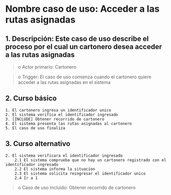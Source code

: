# Nombre caso de uso: Acceder a las rutas asignadas

## 1. Descripción: Este caso de uso describe el proceso por el cual un cartonero desea acceder a las rutas asignadas

>o Actor primario: Cartonero

>o Trigger: El caso de uso comienza cuando el cartonero quiere acceder a las rutas asignadas en el sistema

## 2. Curso básico
	1. El cartonero ingresa un identificador unico
	2. El sistema verifica el identificador ingresado
	3. [INCLUDE] Obtener recorrido de cartonero
	4. El sistema presenta las rutas asignadas al cartonero
	5. El caso de uso finaliza

## 3. Curso alternativo
	2. El sistema verificara el identificador ingresado
		2.1 El sistema comprueba que no hay un cartonero registrado con el identificador ingresado
		2.2 El sistema informa la situacion
		2.3 El sistema solicita reingresar el identificador unico
		2.4 Ir a 1

>o Caso de uso incluido: Obtener recorrido de cartonero
